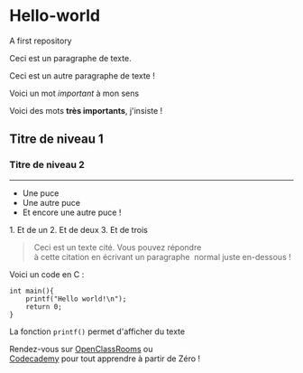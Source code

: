 # Hello-world

A first repository

Ceci est un paragraphe de texte.

Ceci est un autre paragraphe de texte !

Voici un mot *important* à mon sens

Voici des mots **très importants**, j'insiste !

## Titre de niveau 1

### Titre de niveau 2

---

* Une puce
* Une autre puce
* Et encore une autre puce !

1. Et de un
2. Et de deux
3. Et de trois

> Ceci est un texte cité. Vous pouvez répondre
> à cette citation en écrivant un paragraphe
> normal juste en-dessous !

Voici un code en C :

    int main(){
        printf("Hello world!\n");
        return 0;
    }

La fonction `printf()` permet d'afficher du texte

Rendez-vous sur [OpenClassRooms](https://openclassrooms.com/fr/courses/7162856-gerez-du-code-avec-git-et-github) ou [Codecademy](https://www.codecademy.com/) pour tout apprendre à partir de Zéro !

